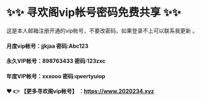 # ✨✨ 寻欢阁vip帐号密码免费共享 ✨✨
这是本人邮箱注册开通的vip帐号，不要改密码，如果登录不上可以联系我更新 。
  #### 月度vip帐号：jjkjaa 密码:Abc123

#### 永久VIP帐号：898763433 密码:123zxc

#### 年度VIP帐号：xxxooo 密码:qwertyuiop



#### ❤️ 👉 【更多寻欢阁vip帐号】 ：https://www.2020234.xyz 
